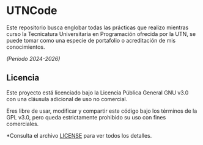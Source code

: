 # UTNCode
Este repositorio busca englobar todas las prácticas que realizo mientras curso la Tecnicatura Universitaria en Programación ofrecida por la UTN, se puede tomar como una especie de portafolio o acreditación de mis conocimientos.

*(Período 2024-2026)*

## Licencia
Este proyecto está licenciado bajo la Licencia Pública General GNU v3.0 con una cláusula adicional de uso no comercial.

Eres libre de usar, modificar y compartir este código bajo los términos de la GPL v3.0, pero queda estrictamente prohibido su uso con fines comerciales.

*Consulta el archivo [LICENSE](./LICENSE) para ver todos los detalles.
